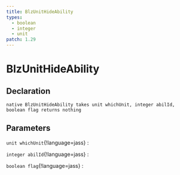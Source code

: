 ```yaml
---
title: BlzUnitHideAbility
types:
  - boolean
  - integer
  - unit
patch: 1.29
---
```


# BlzUnitHideAbility

## Declaration

```jass
native BlzUnitHideAbility takes unit whichUnit, integer abilId, boolean flag returns nothing
```

## Parameters
`unit whichUnit`{!language=jass}
: 

`integer abilId`{!language=jass}
: 

`boolean flag`{!language=jass}
: 
